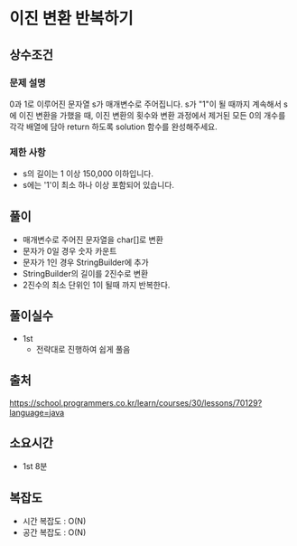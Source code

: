 # 이진 변환 반복하기

## 상수조건

### 문제 설명
0과 1로 이루어진 문자열 s가 매개변수로 주어집니다. s가 "1"이 될 때까지 계속해서 s에 이진 변환을 가했을 때, 이진 변환의 횟수와 변환 과정에서 제거된 모든 0의 개수를 각각 배열에 담아 return 하도록 solution 함수를 완성해주세요.

### 제한 사항
- s의 길이는 1 이상 150,000 이하입니다.
- s에는 '1'이 최소 하나 이상 포함되어 있습니다.

## 풀이
- 매개변수로 주어진 문자열을 char[]로 변환
- 문자가 0일 경우 숫자 카운트
- 문자가 1인 경우 StringBuilder에 추가
- StringBuilder의 길이를 2진수로 변환
- 2진수의 최소 단위인 1이 될때 까지 반복한다.

## 풀이실수

- 1st
  - 전략대로 진행하여 쉽게 풀음
    

## 출처
https://school.programmers.co.kr/learn/courses/30/lessons/70129?language=java


## 소요시간
- 1st 8분
## 복잡도
- 시간 복잡도 : O(N)
- 공간 복잡도 : O(N)
